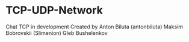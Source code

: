 # TCP-UDP-Network
Chat TCP in development
Created by Anton Biluta (antonbiluta)
           Maksim Bobrovskii (Slimenion)
           Gleb Bushelenkov
